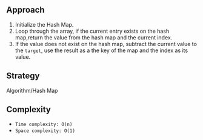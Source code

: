 ## Approach

1. Initialize the Hash Map.
2. Loop through the array, if the current entry exists on the hash map,return the value from the hash map and the current index.
3. If the value does not exist on the hash map, subtract the current value to the `target`, use the result as a the key of the map and the index as its value.

## Strategy

Algorithm/Hash Map

## Complexity

- `Time complexity: O(n)`
- `Space complexity: O(1)`
